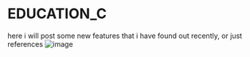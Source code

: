 # EDUCATION_C
here i will post some new features that i have found out recently, or just references
![image](https://github.com/otr1v/EDUCATION_C/assets/100768041/1d1aad6f-7f0e-46fb-8fd6-2d51ecd9771f)
